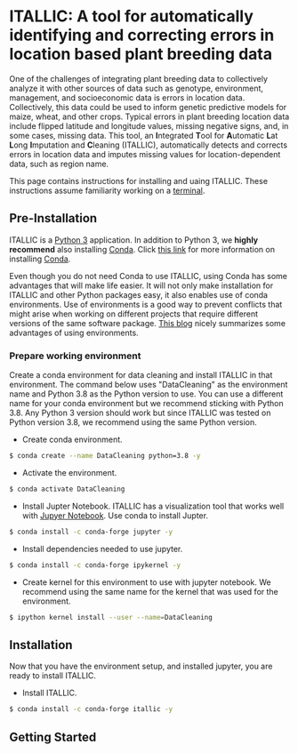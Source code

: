 # ITALLIC: A tool for automatically identifying and correcting errors in location based plant breeding data

One of the challenges of integrating plant breeding data to collectively analyze it with other sources of 
data such as genotype, environment, management, and socioeconomic data is errors in location data. Collectively, 
this data could be used to inform genetic predictive models for maize, wheat, and other crops. Typical errors in
plant breeding location data include flipped latitude and longitude values, missing negative signs, and, in some 
cases, missing data. This tool, an **I**ntegrated **T**ool for **A**utomatic **L**at **L**ong **I**mputation 
and **C**leaning (ITALLIC), automatically detects and corrects errors in location data and imputes missing values 
for location-dependent data, such as region name.    

This page contains instructions for installing and uaing ITALLIC. These instructions assume familiarity working on a [terminal](https://itconnect.uw.edu/learn/workshops/online-tutorials/web-publishing/what-is-a-terminal/). 

## Pre-Installation
ITALLIC is a [Python 3](https://www.python.org/downloads/) application. In addition to Python 3, we **highly recommend** also installing [Conda](https://docs.conda.io/en/latest/). Click [this link](https://docs.conda.io/projects/conda/en/latest/user-guide/install/) for more information on installing [Conda](https://docs.conda.io/en/latest/).

Even though you do not need Conda to use ITALLIC, using Conda has some advantages that will make life easier. It will not only make installation for ITALLIC and other Python packages easy, it also enables use of conda environments. Use of environments is a good way to prevent conflicts that might arise when working on different projects that require different versions of the same software package. [This blog](https://python-wrangler.com/how-and-why-you-should-use-conda-environments/) nicely summarizes some advantages of using environments.  


### Prepare working environment 

Create a conda environment for data cleaning and install ITALLIC in that environment. The command below uses "DataCleaning" as the environment name and Python 3.8 as the Python version to use. You can use a different name for your conda environment but we recommend sticking with Python 3.8. Any Python 3 version should work but since ITALLIC was tested on Python version 3.8, we recommend using the same Python version. 

* Create conda environment. 

```bash
$ conda create --name DataCleaning python=3.8 -y
```

* Activate the environment. 

```bash
$ conda activate DataCleaning
```

* Install Jupter Notebook. 
ITALLIC has a visualization tool that works well with [Jupyer Notebook](https://jupyter-notebook-beginner-guide.readthedocs.io/en/latest/what_is_jupyter.html). Use conda to install Jupter. 

```bash
$ conda install -c conda-forge jupyter -y
```

* Install dependencies needed to use jupyter. 

```bash
$ conda install -c conda-forge ipykernel -y
```

* Create kernel for this environment to use with jupyter notebook. We recommend using the same name for the kernel that was used for the environment. 

```bash
$ ipython kernel install --user --name=DataCleaning
```

## Installation
Now that you have the environment setup, and installed jupyter, you are ready to install ITALLIC. 

* Install ITALLIC. 

```bash
$ conda install -c conda-forge itallic -y
```

## Getting Started

<!--
* Launch jupyter notebook to get started. 

```bash
$ jupyter notebook
```


ITALLICs is written in pure Python, but has several dependecies such as GeoPandas that can be challenging to install. 
Therefore, we recommend installing ITALLIC using the "**Easy Install**". For those with experience using pip, we also 
provide instruction for installing using pip. 

#### Easy Install
The best and easiest way to install ITALLIC is using conda and conda-forge channel: 

```bash
$ conda install -c conda-forge itallic
```

If you do not have conda install, you can install it [here](https://docs.conda.io/projects/conda/en/latest/user-guide/install/). 

#### Pip Install
-->

